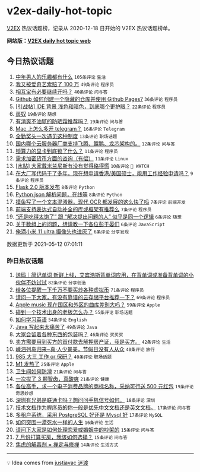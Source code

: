 # v2ex-daily-hot-topic

[V2EX](https://www.v2ex.com/) 热议话题榜，记录从 2020-12-18 日开始的 V2EX 热议话题榜单。

**网站版：[V2EX daily hot topic web](https://boojack.github.io/v2ex-daily-hot-topic-web/)**

## 今日热议话题

<!-- TODAY BEGIN -->

1. [中年男人的乐趣都有什么](https://www.v2ex.com/t/776398) `105条评论` `生活`
1. [我又被爱奇艺索赔了 100 万](https://www.v2ex.com/t/776461) `49条评论` `程序员`
1. [相互宝有必要继续开吗？](https://www.v2ex.com/t/776375) `40条评论` `问与答`
1. [Github 如何创建一个隐藏的仓库并使用 Github Pages?](https://www.v2ex.com/t/776373) `36条评论` `程序员`
1. [[引战帖] IDE 背景 浅色和暗色，到底哪个更护眼？](https://www.v2ex.com/t/776441) `22条评论` `程序员`
1. [房奴](https://www.v2ex.com/t/776467) `19条评论` `随想`
1. [有清爽不油腻的防晒霜推荐吗？](https://www.v2ex.com/t/776445) `19条评论` `问与答`
1. [Mac 上怎么多开 telegram？](https://www.v2ex.com/t/776440) `16条评论` `Telegram`
1. [全勤奖头一次遇见这种制度](https://www.v2ex.com/t/776415) `13条评论` `职场话题`
1. [国内哪个云服务器厂商支持飞腾、鲲鹏、龙芯架构的。](https://www.v2ex.com/t/776447) `12条评论` `问与答`
1. [锁算力的显卡到底锁了什么？](https://www.v2ex.com/t/776478) `11条评论` `程序员`
1. [需求加密货币方面的咨询（有偿）](https://www.v2ex.com/t/776408) `11条评论` `Linux`
1. [[水贴] 大家戴米兰尼斯有没有觉得硌得慌](https://www.v2ex.com/t/776414) `10条评论` ` WATCH`
1. [在大厂写代码干了多年，现在想申请香港/美国硕士，能用工作经验申请吗？](https://www.v2ex.com/t/776457) `9条评论` `程序员`
1. [Flask 2.0 版本发布](https://www.v2ex.com/t/776474) `8条评论` `Python`
1. [Python json 解析问题，在线等](https://www.v2ex.com/t/776427) `8条评论` `Python`
1. [摸鱼写了一个文本混淆器，现代 OCR 都发展的这么快了吗](https://www.v2ex.com/t/776475) `7条评论` `前端开发`
1. [前端支持表达式自动补全的库或框架有推荐么](https://www.v2ex.com/t/776425) `7条评论` `程序员`
1. [“还是吃得太饱了” 跟 “解决提出问题的人” 似乎是同一个逻辑](https://www.v2ex.com/t/776469) `6条评论` `随想`
1. [关于数组上的问题，想请教一下各位彭于晏们](https://www.v2ex.com/t/776463) `6条评论` `JavaScript`
1. [俺滴小米 11 ultra 摄像头也进灰了](https://www.v2ex.com/t/776455) `6条评论` `分享发现`

数据更新于 2021-05-12 07:01:11

<!-- TODAY END -->

### 昨日热议话题

<!-- YESTERDAY BEGIN -->

1. [送码｜简记单词 新鲜上线，艾宾浩斯背单词应用，在背单词或准备背单词的小伙伴不妨试试](https://www.v2ex.com/t/776138) `82条评论` `分享创造`
1. [给各位提醒一下千万不要买炒各种虚拟币](https://www.v2ex.com/t/776201) `71条评论` `程序员`
1. [请问一下大家，有没有靠谱的云存储平台推荐一下？](https://www.v2ex.com/t/776306) `69条评论` `程序员`
1. [Apple music 现在国区和外区的曲库差别大吗？](https://www.v2ex.com/t/776154) `59条评论` `Apple`
1. [碰到一个技术出身的老板怎么办？](https://www.v2ex.com/t/776161) `55条评论` `职场话题`
1. [如何学习英语](https://www.v2ex.com/t/776179) `54条评论` `English`
1. [Java 写起来太痛苦了](https://www.v2ex.com/t/776251) `49条评论` `Java`
1. [大家会留着各种东西的包装吗？](https://www.v2ex.com/t/776187) `46条评论` `买买买`
1. [卖方需要用到买方的首付款去解押房产证，我是买方。](https://www.v2ex.com/t/776147) `42条评论` `生活`
1. [嵊泗列岛归来~真·人少景美，节假日没有人从众](https://www.v2ex.com/t/776276) `40条评论` `旅行`
1. [985 大三 工作 or 保研？](https://www.v2ex.com/t/776318) `40条评论` `职场话题`
1. [M1 发热了](https://www.v2ex.com/t/776253) `25条评论` `Apple`
1. [卫生间如何防滑](https://www.v2ex.com/t/776213) `21条评论` `问与答`
1. [一次拔了 3 颗智齿，真酸爽](https://www.v2ex.com/t/776207) `21条评论` `健康`
1. [各位高手，求一个电子消费品牌的商标名称，采纳可行送 500 元红包](https://www.v2ex.com/t/776302) `19条评论` `奇思妙想`
1. [深圳有兄弟是联通卡吗？想问问手机信号如何。](https://www.v2ex.com/t/776326) `18条评论` `深圳`
1. [技术文档作为程序员的你一般是优先中文文档还是英文文档。](https://www.v2ex.com/t/776282) `17条评论` `问与答`
1. [多租户系统，采用 PostgreSQL 好还是 Mysql 好](https://www.v2ex.com/t/776246) `17条评论` `MySQL`
1. [如何突围一潭死水一样的人生](https://www.v2ex.com/t/776307) `16条评论` `生活`
1. [请问下大家是如何处理恋爱或婚姻中的吵架的](https://www.v2ex.com/t/776275) `15条评论` `问与答`
1. [7 月份打算买房，我该如何选择？](https://www.v2ex.com/t/776143) `15条评论` `问与答`
1. [焦虑的解毒剂 = 禅定与修禅](https://www.v2ex.com/t/776292) `14条评论` `生活方式`

<!-- YESTERDAY END -->

---

💡 Idea comes from [justjavac 迷渡](https://github.com/justjavac/)
